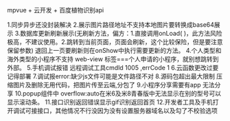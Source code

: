 mpvue + 云开发 + 百度植物识别api

1.同步异步还没封装解决
2.展示图片路径地址不支持本地图片要转换成base64展示
3.数据库更新刷新展示(无刷新方法，偏方：1.直接调用onLoad( )，此方法风险极高，不建议使用。2.跳转到当前页面，页面会刷新，这个比较保险，但是要注意保留参数) 退回上一页要刷新则在onShow中执行需要更新的方法。
4.个人类型和海外类型的小程序不支持 web-view 标签===个人申请的小程序，就别想跳转到外部。
5.手机调试报错 远程调试工具cmdld 1005 ,errCode 1
6.云函数更改过要记得部署
7.调试报error:缺少js文件可能是文件路径不对
8.源码包超出最大限制 压缩图片及删除无用代码，把图片传至云端,分包了
9.小程序分享需要有app 无法分享
10.popup组件中 overflow:auto在米6及米8青春版中无法显示在别的型号可以显示滚动条。
11.接口识别返回错误显示gif识别返回首页
12.开发者工具及手机打开调试可接接口，其他情况不行没因为没有设置服务器域名以及勾了不校验选项